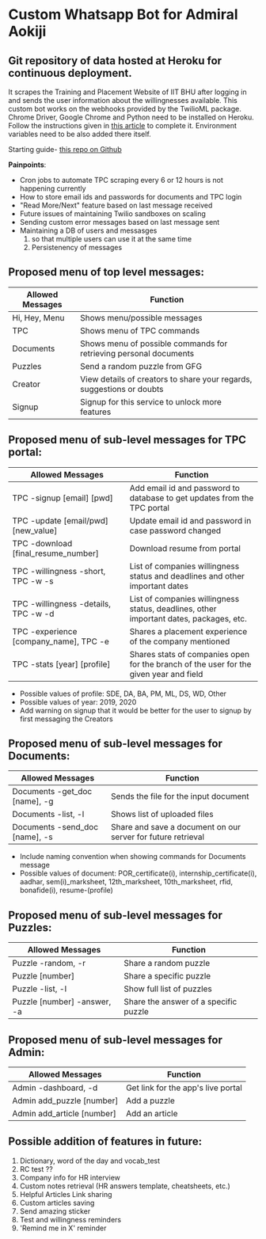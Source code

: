 # Custom Whatsapp Bot for Admiral Aokiji
## Git repository of data hosted at Heroku for continuous deployment.

It scrapes the Training and Placement Website of IIT BHU after logging in and sends the user information about the willingnesses available.
This custom bot works on the webhooks provided by the TwilioML package. 
Chrome Driver, Google Chrome and Python need to be installed on Heroku. Follow the instructions given in <a href='https://www.andressevilla.com/running-chromedriver-with-python-selenium-on-heroku/'>this article</a> to complete it.
Environment variables need to be also added there itself.

Starting guide- <a href='https://github.com/Jatin-8898/covid-bot'>this repo on Github</a>

**Painpoints**:
- Cron jobs to automate TPC scraping every 6 or 12 hours is not happening currently
- How to store email ids and passwords for documents and TPC login
- "Read More/Next" feature based on last message received
- Future issues of maintaining Twilio sandboxes on scaling
- Sending custom error messages based on last message sent 
- Maintaining a DB of users and messasges 
  1. so that multiple users can use it at the same time
  2. Persistenency of messages

## Proposed menu of top level messages:
Allowed Messages  | Function                                                              |
------------------|-----------------------------------------------------------------------| 
Hi, Hey, Menu     | Shows menu/possible messages                                          | 
TPC               | Shows menu of TPC commands                                            | 
Documents         | Shows menu of possible commands for retrieving personal documents     | 
Puzzles           | Send a random puzzle from GFG                                         | 
Creator           | View details of creators to share your regards, suggestions or doubts | 
Signup            | Signup for this service to unlock more features                       |

## Proposed menu of sub-level messages for TPC portal:
Allowed Messages                           | Function                                                                              |
-------------------------------------------|---------------------------------------------------------------------------------------| 
TPC -signup [email] [pwd]                  | Add email id and password to database to get updates from the TPC portal              |
TPC -update [email/pwd] [new_value]        | Update email id and password in case password changed                                 |
TPC -download [final_resume_number]        | Download resume from portal                                                           |
TPC -willingness -short, TPC -w -s         | List of companies willingness status and deadlines and other important dates          |
TPC -willingness -details, TPC -w -d       | List of companies willingness status, deadlines, other important dates, packages, etc.|
TPC -experience [company_name], TPC -e     | Shares a placement experience of the company mentioned                                |
TPC -stats [year] [profile]                | Shares stats of companies open for the branch of the user for the given year and field|

- Possible values of profile: SDE, DA, BA, PM, ML, DS, WD, Other
- Possible values of year: 2019, 2020
- Add warning on signup that it would be better for the user to signup by first messaging the Creators

## Proposed menu of sub-level messages for Documents:
Allowed Messages                | Function                                                     |
--------------------------------|--------------------------------------------------------------|
Documents -get_doc [name], -g   | Sends the file for the input document                        |
Documents -list, -l             | Shows list of uploaded files                                 |
Documents -send_doc [name], -s  | Share and save a document on our server for future retrieval |

- Include naming convention when showing commands for Documents message
- Possible values of document: POR_certificate(i), internship_certificate(i), aadhar, sem(i)_marksheet, 12th_marksheet, 10th_marksheet, rfid, bonafide(i), resume-(profile)


## Proposed menu of sub-level messages for Puzzles:
Allowed Messages            | Function                              |
----------------------------|---------------------------------------|
Puzzle -random, -r          | Share a random puzzle                 |
Puzzle [number]             | Share a specific puzzle               |
Puzzle -list, -l            | Show full list of puzzles             |
Puzzle [number] -answer, -a | Share the answer of a specific puzzle |

## Proposed menu of sub-level messages for Admin:
Allowed Messages            | Function                              |
----------------------------|---------------------------------------|
Admin -dashboard, -d        | Get link for the app's live portal    |
Admin add_puzzle [number]   | Add a puzzle                          |
Admin add_article [number]  | Add an article                        |
 
## Possible addition of features in future:

1. Dictionary, word of the day and vocab_test
2. RC test ??
3. Company info for HR interview
4. Custom notes retrieval (HR answers template, cheatsheets, etc.)
5. Helpful Articles Link sharing
6. Custom articles saving
7. Send amazing sticker 
8. Test and willingness reminders
9. 'Remind me in X' reminder